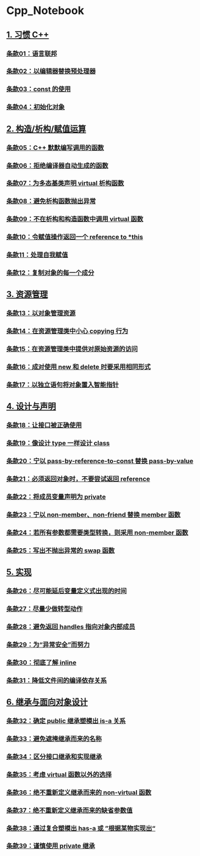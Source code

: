 # Cpp_Notebook

## [1. 习惯 C++](1.习惯C++)

### [条款01：语言联邦](1.习惯C++\条款01：语言联邦.md)

### [条款02：以编辑器替换预处理器](1.习惯C++\条款02：以编辑器替换预处理器.md)

### [条款03：const 的使用](1.习惯C++\条款03：const的使用.md)

### [条款04：初始化对象](1.习惯C++\条款04：初始化对象.md)



## [2. 构造/析构/赋值运算](2.构造、析构、赋值运算)

### [条款05：C++ 默默编写调用的函数](2.构造、析构、赋值运算\条款05：C++默默编写调用的函数.md)

### [条款06：拒绝编译器自动生成的函数](2.构造、析构、赋值运算\条款06：拒绝编译器自动生成的函数.md)

### [条款07：为多态基类声明 virtual 析构函数](2.构造、析构、赋值运算\条款07：为多态基类声明virtual析构函数.md)

### [条款08：避免析构函数抛出异常](2.构造、析构、赋值运算\条款08：避免析构函数抛出异常.md)

### [条款09：不在析构和构造函数中调用 virtual 函数](2.构造、析构、赋值运算\条款09：不在析构和构造函数中调用virtual函数.md)

### [条款10：令赋值操作返回一个 reference to *this](2.构造、析构、赋值运算\条款10：令赋值操作返回一个reference_to_this.md)

### [条款11：处理自我赋值](2.构造、析构、赋值运算\条款11：处理自我赋值.md)

### [条款12：复制对象的每一个成分](2.构造、析构、赋值运算\条款12：复制对象的每一个成分.md)



## [3. 资源管理](3.资源管理)

### [条款13：以对象管理资源](3.资源管理\条款13：以对象管理资源.md)

### [条款14：在资源管理类中小心 copying 行为](3.资源管理\条款14：在资源管理类中小心copying行为.md)

### [条款15：在资源管理类中提供对原始资源的访问](3.资源管理\条款15：在资源管理类中提供对原始资源的访问.md)

### [条款16：成对使用 new 和 delete 时要采用相同形式](3.资源管理\条款16：成对使用new和delete时要采用相同形式.md)

### [条款17：以独立语句将对象置入智能指针](3.资源管理\条款17：以独立语句将对象置入智能指针.md)



## [4. 设计与声明](4.设计与声明)

### [条款18：让接口被正确使用](4.设计与声明\条款18：让接口被正确使用.md)

### [条款19：像设计 type 一样设计 class](4.设计与声明\条款19：像设计type一样设计class.md)

### [条款20：宁以 pass-by-reference-to-const 替换 pass-by-value](4.设计与声明\条款20：宁以pass-by-reference-to-const替换pass-by-value.md)

### [条款21：必须返回对象时，不要尝试返回 reference](4.设计与声明\条款21：必须返回对象时，不要尝试返回reference.md)

### [条款22：将成员变量声明为 private](4.设计与声明\条款22：将成员变量声明为private.md)

### [条款23：宁以 non-member、non-friend 替换 member 函数](4.设计与声明\条款23：宁以non-member、non-friend替换member函数.md)

### [条款24：若所有参数都需要类型转换，则采用 non-member 函数](4.设计与声明\条款24：若所有参数都需要类型转换，则采用non-member函数.md)

### [条款25：写出不抛出异常的 swap 函数](4.设计与声明\条款25：写出不抛出异常的swap函数.md)



## [5. 实现](5.实现)

### [条款26：尽可能延后变量定义式出现的时间](5.实现\条款26：尽可能延后变量定义式出现的时间.md)

### [条款27：尽量少做转型动作](5.实现\条款27：尽量少做转型动作.md)

### [条款28：避免返回 handles 指向对象内部成员](5.实现\条款28：避免返回handles指向对象内部成员.md)

### [条款29：为“异常安全”而努力](5.实现\条款29：为异常安全而努力.md)

### [条款30：彻底了解 inline](5.实现\条款30：彻底了解inline.md)

### [条款31：降低文件间的编译依存关系](5.实现\条款31：降低文件间的编译依存关系.md)



## [6. 继承与面向对象设计](6.继承与面向对象设计)

### [条款32：确定 public 继承塑模出 is-a 关系](6.继承与面向对象设计\条款32：确定public继承塑模出is-a关系.md)

### [条款33：避免遮掩继承而来的名称](6.继承与面向对象设计\条款33：避免遮掩继承而来的名称.md)

### [条款34：区分接口继承和实现继承](6.继承与面向对象设计\条款34：区分接口继承和实现继承.md)

### [条款35：考虑 virtual 函数以外的选择](6.继承与面向对象设计\条款35：考虑·virtual函数以外的选择.md)

### [条款36：绝不重新定义继承而来的 non-virtual 函数](6.继承与面向对象设计\条款36：绝不重新定义继承而来的non-virtual函数.md)

### [条款37：绝不重新定义继承而来的缺省参数值](6.继承与面向对象设计\条款37：绝不重新定义缺省而来的参数值.md)

### [条款38：通过复合塑模出 has-a 或 ”根据某物实现出“](6.继承与面向对象设计\条款38：通过复合塑模出has-a或根据某物实现出.md)

### [条款39：谨慎使用 private 继承](6.继承与面向对象设计\条款39：谨慎使用private继承.md)

